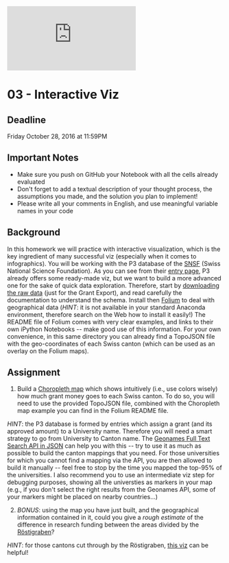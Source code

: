 ![alt tag](https://raw.githubusercontent.com/fkrapp/literate-pancake/blob/master/03%20-%20Interactive%20Viz/chmap.html)


# 03 - Interactive Viz

## Deadline
Friday October 28, 2016 at 11:59PM

## Important Notes
* Make sure you push on GitHub your Notebook with all the cells already evaluated
* Don't forget to add a textual description of your thought process, the assumptions you made, and the solution
you plan to implement!
* Please write all your comments in English, and use meaningful variable names in your code

## Background
In this homework we will practice with interactive visualization, which is the key ingredient of many successful viz (especially when it comes to infographics).
You will be working with the P3 database of the [SNSF](http://www.snf.ch/en/Pages/default.aspx) (Swiss National Science Foundation).
As you can see from their [entry page](http://p3.snf.ch/), P3 already offers some ready-made viz, but we want to build a more advanced one for the sake
of quick data exploration. Therefore, start by [downloading the raw data](http://p3.snf.ch/Pages/DataAndDocumentation.aspx) (just for the Grant Export), and read carefully
the documentation to understand the schema. Install then [Folium](https://github.com/python-visualization/folium) to deal with geographical data (*HINT*: it is not
available in your standard Anaconda environment, therefore search on the Web how to install it easily!) The README file of Folium comes with very clear examples, and links 
to their own iPython Notebooks -- make good use of this information. For your own convenience, in this same directory you can already find a TopoJSON file with the 
geo-coordinates of each Swiss canton (which can be used as an overlay on the Folium maps).


## Assignment
1. Build a [Choropleth map](https://en.wikipedia.org/wiki/Choropleth_map) which shows intuitively (i.e., use colors wisely) how much grant money goes to each Swiss canton.
To do so, you will need to use the provided TopoJSON file, combined with the Choropleth map example you can find in the Folium README file.

*HINT*: the P3 database is formed by entries which assign a grant (and its approved amount) to a University name. Therefore you will need a smart strategy to go from University
to Canton name. The [Geonames Full Text Search API in JSON](http://www.geonames.org/export/web-services.html) can help you with this -- try to use it as much as possible
to build the canton mappings that you need. For those universities for which you cannot find a mapping via the API, you are then allowed to build it manually -- feel free to stop 
by the time you mapped the top-95% of the universities. I also recommend you to use an intermediate viz step for debugging purposes, showing all the universties as markers in your map (e.g., if you don't select the right results from the Geonames API, some of your markers might be placed on nearby countries...)

2. *BONUS*: using the map you have just built, and the geographical information contained in it, could you give a *rough estimate* of the difference in research funding
between the areas divided by the [Röstigraben](https://en.wikipedia.org/wiki/R%C3%B6stigraben)?

*HINT*: for those cantons cut through by the Röstigraben, [this viz](http://p3.snf.ch/Default.aspx?id=allcharts) can be helpful!
